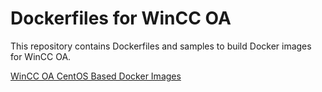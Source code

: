 # Dockerfiles for WinCC OA

This repository contains Dockerfiles and samples to build Docker images for WinCC OA.

[WinCC OA CentOS Based Docker Images](winccoa-centos)

